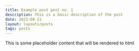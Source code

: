 ```yaml
---
title: Example post post no. 1
description: This is a basic description of the post
date: 2021-08-21
layout: layouts/posts
tags: posts
---
```

This is some placeholder content that will be rendered to html